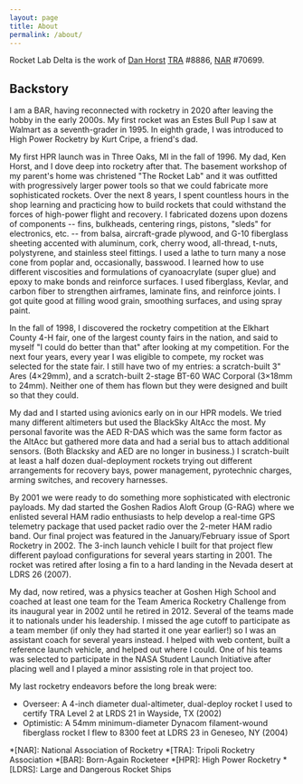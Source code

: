 ```yaml
---
layout: page
title: About
permalink: /about/
---
```


Rocket Lab Delta is the work of [Dan Horst][1] [TRA][2] #8886, [NAR][3] #70699.

## Backstory

I am a BAR, having reconnected with rocketry in 2020 after leaving the hobby in the early 2000s.
My first rocket was an Estes Bull Pup I saw at Walmart as a seventh-grader in 1995.
In eighth grade, I was introduced to High Power Rocketry by Kurt Cripe, a friend's dad.

My first HPR launch was in Three Oaks, MI in the fall of 1996.
My dad, Ken Horst, and I dove deep into rocketry after that.
The basement workshop of my parent's home was christened "The Rocket Lab" and it was outfitted with progressively larger power tools so that we could fabricate more sophisticated rockets.
Over the next 8 years, I spent countless hours in the shop learning and practicing how to build rockets that could withstand the forces of high-power flight and recovery.
I fabricated dozens upon dozens of components -- fins, bulkheads, centering rings, pistons, "sleds" for electronics, etc. -- from balsa, aircraft-grade plywood, and G-10 fiberglass sheeting accented with aluminum, cork, cherry wood, all-thread, t-nuts, polystyrene, and stainless steel fittings.
I used a lathe to turn many a nose cone from poplar and, occasionally, basswood.
I learned how to use different viscosities and formulations of cyanoacrylate (super glue) and epoxy to make bonds and reinforce surfaces.
I used fiberglass, Kevlar, and carbon fiber to strengthen airframes, laminate fins, and reinforce joints.
I got quite good at filling wood grain, smoothing surfaces, and using spray paint.

In the fall of 1998, I discovered the rocketry competition at the Elkhart County 4-H fair, one of the largest county fairs in the nation, and said to myself "I could do better than that" after looking at my competition.
For the next four years, every year I was eligible to compete, my rocket was selected for the state fair.
I still have two of my entries: a scratch-built 3" Ares (4×29mm), and a scratch-built 2-stage BT-60 WAC Corporal (3×18mm to 24mm).
Neither one of them has flown but they were designed and built so that they could.

My dad and I started using avionics early on in our HPR models.
We tried many different altimeters but used the BlackSky AltAcc the most.
My personal favorite was the AED R-DAS which was the same form factor as the AltAcc but gathered more data and had a serial bus to attach additional sensors.
(Both Blacksky and AED are no longer in business.)
I scratch-built at least a half dozen dual-deployment rockets trying out different arrangements for recovery bays, power management, pyrotechnic charges, arming switches, and recovery harnesses.

By 2001 we were ready to do something more sophisticated with electronic payloads.
My dad started the Goshen Radios Aloft Group (G-RAG) where we enlisted several HAM radio enthusiasts to help develop a real-time GPS telemetry package that used packet radio over the 2-meter HAM radio band.
Our final project was featured in the January/February issue of Sport Rocketry in 2002.
The 3-inch launch vehicle I built for that project flew different payload configurations for several years starting in 2001.
The rocket was retired after losing a fin to a hard landing in the Nevada desert at LDRS 26 (2007).

My dad, now retired, was a physics teacher at Goshen High School and coached at least one team for the Team America Rocketry Challenge from its inaugural year in 2002 until he retired in 2012.
Several of the teams made it to nationals under his leadership.
I missed the age cutoff to participate as a team member (if only they had started it one year earlier!) so I was an assistant coach for several years instead.
I helped with web content, built a reference launch vehicle, and helped out where I could.
One of his teams was selected to participate in the NASA Student Launch Initiative after placing well and I played a minor assisting role in that project too.

My last rocketry endeavors before the long break were:

* Overseer: A 4-inch diameter dual-altimeter, dual-deploy rocket I used to certify TRA Level 2 at LRDS 21 in Wayside, TX (2002)
* Optimistic: A 54mm minimum-diameter Dynacom filament-wound fiberglass rocket I flew to 8300 feet at LDRS 23 in Geneseo, NY (2004)

*[NAR]: National Association of Rocketry
*[TRA]: Tripoli Rocketry Association
*[BAR]: Born-Again Rocketeer
*[HPR]: High Power Rocketry
*[LDRS]: Large and Dangerous Rocket Ships

[1]: https://www.danhorst.com
[2]: http://www.tripoli.org/
[3]: https://www.nar.org/
